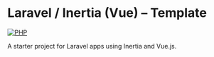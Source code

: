 # Laravel / Inertia (Vue) – Template

[![PHP](https://github.com/disoft/actions/workflows/php.yml/badge.svg)](https://github.com/disoft/actions/workflows/php.yml)

A starter project for Laravel apps using Inertia and Vue.js.

